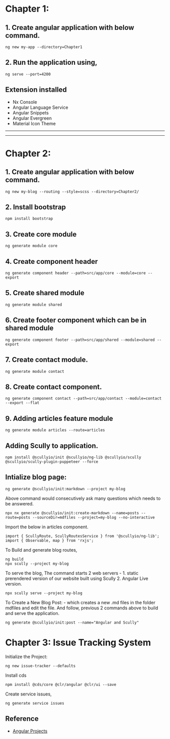 # Chapter 1:

## 1. Create angular application with below command. 

``` 
ng new my-app --directory=Chapter1
```

## 2. Run the application using,

```
ng serve --port=4200
```

## Extension installed
- Nx Console
- Angular Language Service
- Angular Snippets
- Angular Evergreen
- Material Icon Theme

----
----

# Chapter 2:

## 1. Create angular application with below command. 

```
ng new my-blog --routing --style=scss --directory=Chapter2/
```

## 2. Install bootstrap

```
npm install bootstrap
```

## 3. Create core module

```
ng generate module core
```

## 4. Create component header

```
ng generate component header --path=src/app/core --module=core --export
```

## 5. Create shared module

```
ng generate module shared
```

## 6. Create footer component which can be in shared module

```
ng generate component footer --path=src/app/shared --module=shared --export
```

## 7. Create contact module.

```
ng generate module contact
```

## 8. Create contact component.

```
ng generate component contact --path=src/app/contact --module=contact --export --flat
```

## 9. Adding articles feature module

```
ng generate module articles --route=articles
```

## Adding Scully to application.

```
npm install @scullyio/init @scullyio/ng-lib @scullyio/scully @scullyio/scully-plugin-puppeteer --force
```

## Intialize blog page:

```
ng generate @scullyio/init:markdown --project my-blog
```

Above command would consecutively ask many questions which needs to be answered.

```
npx nx generate @scullyio/init:create-markdown --name=posts --route=posts --sourceDir=mdfiles --project=my-blog --no-interactive
```

Import the below in articles component.

```
import { ScullyRoute, ScullyRoutesService } from '@scullyio/ng-lib';
import { Observable, map } from 'rxjs';
```

To Build and generate blog routes,
```
ng build
npx scully --project my-blog
```

To serve the blog, The command starts 2 web servers - 1. static prerendered version of our website built using Scully 2. Angular Live version.
```
npx scully serve --project my-blog
```

To Create a New Blog Post: - which creates a new .md files in the folder mdfiles and edit the file. And follow, previous 2 commands above to build and serve the application.

```
ng generate @scullyio/init:post --name="Angular and Scully"
```

# Chapter 3: Issue Tracking System

Initialize the Project:

```
ng new issue-tracker --defaults
```

Install cds
```
npm install @cds/core @clr/angular @clr/ui --save
```

Create service issues,
```
ng generate service issues
```

## Reference

- [Angular Projects](https://github.com/PacktPublishing/Angular-Projects-Third-Edition)